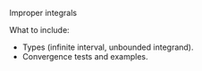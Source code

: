 Improper integrals

What to include:
- Types (infinite interval, unbounded integrand).
- Convergence tests and examples.
